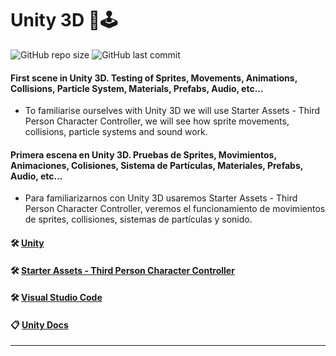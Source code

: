 # Unity 3D 🤖🕹

![GitHub repo size](https://img.shields.io/github/repo-size/dfleper/Unity3D?logo=github)
![GitHub last commit](https://img.shields.io/github/last-commit/dfleper/Unity3D?color=blue&label=last-commit&logo=github&logoColor=white)

#### First scene in Unity 3D. Testing of Sprites, Movements, Animations, Collisions, Particle System, Materials, Prefabs, Audio, etc...
- To familiarise ourselves with Unity 3D we will use Starter Assets - Third Person Character Controller, we will see how sprite movements, collisions, particle systems and sound work.
  
#### Primera escena en Unity 3D. Pruebas de Sprites, Movimientos, Animaciones, Colisiones, Sistema de Partículas, Materiales, Prefabs, Audio, etc...
- Para familiarizarnos con Unity 3D usaremos Starter Assets - Third Person Character Controller, veremos el funcionamiento de movimientos de sprites, collisiones, sistemas de partículas y sonido.

#### 🛠 [Unity](https://unity.com/)
#### 🛠 [Starter Assets - Third Person Character Controller](https://assetstore.unity.com/packages/essentials/starter-assets-third-person-character-controller-urp-196526) 
#### 🛠 [Visual Studio Code](https://code.visualstudio.com/) 
#### 📋 [Unity Docs](https://docs.unity3d.com/Manual/index.html)
-----

